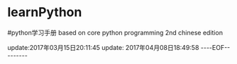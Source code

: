 # learnPython
#python学习手册
based on core python programming  2nd chinese edition


update:2017年03月15日20:11:45
update: 2017年04月08日18:49:58
----EOF---------